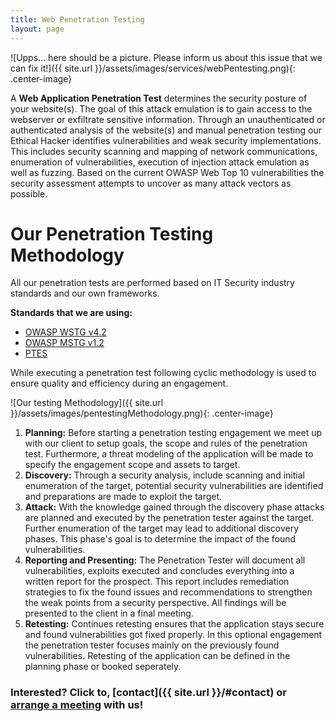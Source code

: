 ```yaml
---
title: Web Penetration Testing
layout: page
---
```


![Upps... here should be a picture. Please inform us about this issue that we can fix it!]({{ site.url }}/assets/images/services/webPentesting.png){: .center-image} 

A **Web Application Penetration Test** determines the security posture of your website(s). The goal of this attack emulation is to gain access to the webserver or exfiltrate sensitive information. Through an unauthenticated or authenticated analysis of the website(s) and manual penetration testing our Ethical Hacker identifies vulnerabilities and weak security implementations. This includes security scanning and mapping of network communications, enumeration of vulnerabilities, execution of injection attack emulation as well as fuzzing. Based on the current OWASP Web Top 10 vulnerabilities the security assessment attempts to uncover as many attack vectors as possible. 

# Our Penetration Testing Methodology

All our penetration tests are performed based on IT Security industry standards and our own frameworks.  
  
**Standards that we are using:** 

* [OWASP WSTG v4.2](https://owasp.org/www-project-web-security-testing-guide/v42/)
* [OWASP MSTG v1.2](https://mobile-security.gitbook.io/mobile-security-testing-guide)
* [PTES](http://www.pentest-standard.org)  
  
While executing a penetration test following cyclic methodology is used to ensure quality and efficiency during an engagement.  
  
![Our testing Methodology]({{ site.url }}/assets/images/pentestingMethodology.png){: .center-image} 

1. **Planning:** Before starting a penetration testing engagement we meet up with our client to setup goals, the scope and rules of the penetration test. Furthermore, a threat modeling of the application will be made to specify the engagement scope and assets to target.
2. **Discovery:** Through a security analysis, include scanning and initial enumeration of the target, potential security vulnerabilities are identified and preparations are made to exploit the target.
3. **Attack:** With the knowledge gained through the discovery phase attacks are planned and executed by the penetration tester against the target. Further enumeration of the target may lead to additional discovery phases. This phase's goal is to determine the impact of the found vulnerabilities.
3. **Reporting and Presenting:** The Penetration Tester will document all vulnerabilities, exploits executed and concludes everything into a written report for the prospect. This report includes remediation strategies to fix the found issues and recommendations to strengthen the weak points from a security perspective. All findings will be presented to the client in a final meeting.
4. **Retesting:** Continues retesting ensures that the application stays secure and found vulnerabilities got fixed properly. In this optional engagement the penetration tester focuses mainly on the previously found vulnerabilities. Retesting of the application can be defined in the planning phase or booked seperately.


### Interested? Click to, [contact]({{ site.url }}/#contact) or [arrange a meeting](https://calendly.com/wwhh) with us!

<style>
.center-image
{
	margin: 0 auto;
	display: block;
}
</style>
